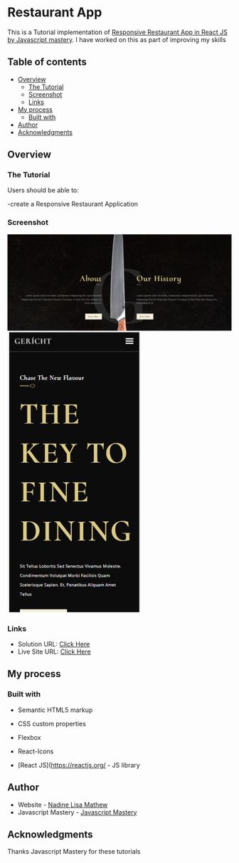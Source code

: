 # Restaurant App

This is a Tutorial implementation of [Responsive Restaurant App in React JS by Javascript mastery](https://www.youtube.com/watch?v=4oV65GVVits&t=10361s). I have worked on this as part of improving my skills

## Table of contents

- [Overview](#overview)
  - [The Tutorial](#the-challenge)
  - [Screenshot](#screenshot)
  - [Links](#links)
- [My process](#my-process)
  - [Built with](#built-with)
- [Author](#author)
- [Acknowledgments](#acknowledgments)



## Overview

### The Tutorial

Users should be able to:

-create a Responsive Restaurant Application

### Screenshot

![Final Screen- Desktop Model](./src/assets/screenshots/Restaurant-About.png)
![Final Screen- Mobile Model](./src/assets/screenshots/Restaurant-Home-Mobile.png)

### Links

- Solution URL: [Click Here](https://github.com/nadine-krista/restaurant-app)
- Live Site URL: [Click Here](https://nadine-krista.github.io/ordersummary/)

## My process

### Built with

- Semantic HTML5 markup
- CSS custom properties
- Flexbox
- React-Icons

- [React JS](https://reactjs.org/ - JS library


## Author

- Website - [Nadine Lisa Mathew](https://www.your-site.com)
- Javascript Mastery - [Javascript Mastery](youtube.com/channel/UCmXmlB4-HJytD7wek0Uo97A)



## Acknowledgments

Thanks Javascript Mastery for these tutorials